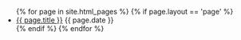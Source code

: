 <ul>
  {% for page in site.html_pages %}
    {% if page.layout == 'page' %}
      <li>
        <a href=".{{ page.url }}">{{ page.title }}</a>
        {{ page.date }}
      </li>
    {% endif %}
  {% endfor %}
</ul>　　
